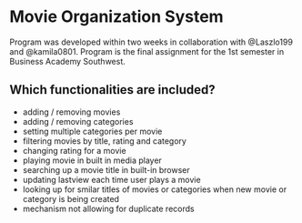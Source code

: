 # Movie Organization System
Program was developed within two weeks in collaboration with @Laszlo199 and @kamila0801. Program is the final assignment for the 1st semester in Business Academy Southwest.
 
 
 
## Which functionalities are included?

- adding / removing movies
- adding / removing categories
- setting multiple categories per movie
- filtering movies by title, rating and category
- changing rating for a movie
- playing movie in built in media player
- searching up a movie title in built-in browser
- updating lastview each time user plays a movie
- looking  up for smilar titles of movies or categories when new movie or category is being created
- mechanism not allowing for duplicate records
